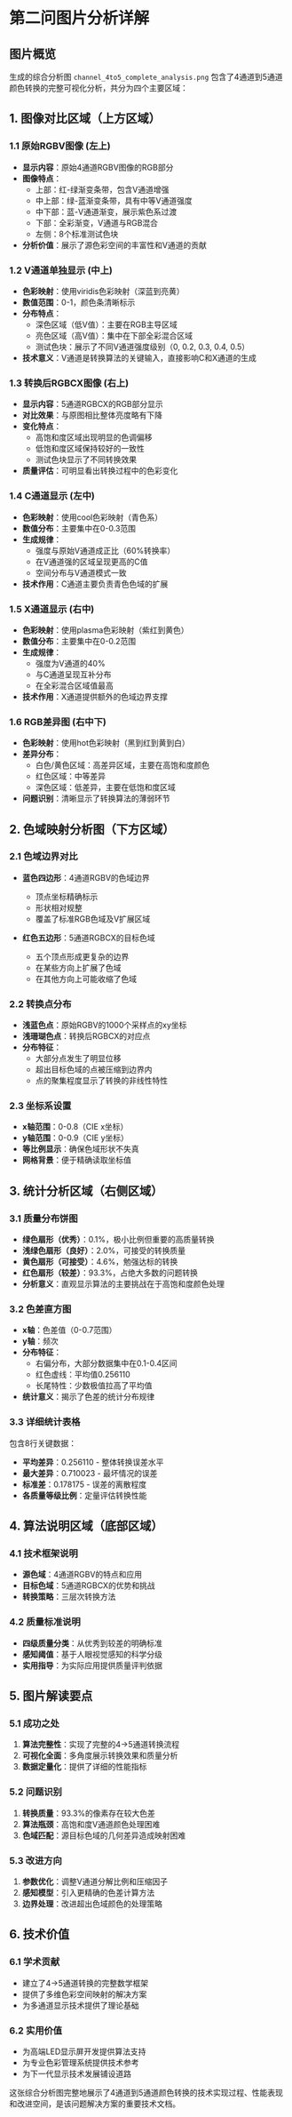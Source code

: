 # 第二问图片分析详解

## 图片概览

生成的综合分析图 `channel_4to5_complete_analysis.png` 包含了4通道到5通道颜色转换的完整可视化分析，共分为四个主要区域：

## 1. 图像对比区域（上方区域）

### 1.1 原始RGBV图像 (左上)
- **显示内容**：原始4通道RGBV图像的RGB部分
- **图像特点**：
  - 上部：红-绿渐变条带，包含V通道增强
  - 中上部：绿-蓝渐变条带，具有中等V通道强度
  - 中下部：蓝-V通道渐变，展示紫色系过渡
  - 下部：全彩渐变，V通道与RGB混合
  - 左侧：8个标准测试色块
- **分析价值**：展示了源色彩空间的丰富性和V通道的贡献

### 1.2 V通道单独显示 (中上)
- **色彩映射**：使用viridis色彩映射（深蓝到亮黄）
- **数值范围**：0-1，颜色条清晰标示
- **分布特点**：
  - 深色区域（低V值）：主要在RGB主导区域
  - 亮色区域（高V值）：集中在下部全彩混合区域
  - 测试色块：展示了不同V通道强度级别（0, 0.2, 0.3, 0.4, 0.5）
- **技术意义**：V通道是转换算法的关键输入，直接影响C和X通道的生成

### 1.3 转换后RGBCX图像 (右上)
- **显示内容**：5通道RGBCX的RGB部分显示
- **对比效果**：与原图相比整体亮度略有下降
- **变化特点**：
  - 高饱和度区域出现明显的色调偏移
  - 低饱和度区域保持较好的一致性
  - 测试色块显示了不同转换效果
- **质量评估**：可明显看出转换过程中的色彩变化

### 1.4 C通道显示 (左中)
- **色彩映射**：使用cool色彩映射（青色系）
- **数值分布**：主要集中在0-0.3范围
- **生成规律**：
  - 强度与原始V通道成正比（60%转换率）
  - 在V通道强的区域呈现更高的C值
  - 空间分布与V通道模式一致
- **技术作用**：C通道主要负责青色色域的扩展

### 1.5 X通道显示 (右中)
- **色彩映射**：使用plasma色彩映射（紫红到黄色）
- **数值分布**：主要集中在0-0.2范围
- **生成规律**：
  - 强度为V通道的40%
  - 与C通道呈现互补分布
  - 在全彩混合区域值最高
- **技术作用**：X通道提供额外的色域边界支撑

### 1.6 RGB差异图 (右中下)
- **色彩映射**：使用hot色彩映射（黑到红到黄到白）
- **差异分布**：
  - 白色/黄色区域：高差异区域，主要在高饱和度颜色
  - 红色区域：中等差异
  - 深色区域：低差异，主要在低饱和度区域
- **问题识别**：清晰显示了转换算法的薄弱环节

## 2. 色域映射分析图（下方区域）

### 2.1 色域边界对比
- **蓝色四边形**：4通道RGBV的色域边界
  - 顶点坐标精确标示
  - 形状相对规整
  - 覆盖了标准RGB色域及V扩展区域

- **红色五边形**：5通道RGBCX的目标色域
  - 五个顶点形成更复杂的边界
  - 在某些方向上扩展了色域
  - 在其他方向上可能收缩了色域

### 2.2 转换点分布
- **浅蓝色点**：原始RGBV的1000个采样点的xy坐标
- **浅珊瑚色点**：转换后RGBCX的对应点
- **分布特征**：
  - 大部分点发生了明显位移
  - 超出目标色域的点被压缩到边界内
  - 点的聚集程度显示了转换的非线性特性

### 2.3 坐标系设置
- **x轴范围**：0-0.8（CIE x坐标）
- **y轴范围**：0-0.9（CIE y坐标）
- **等比例显示**：确保色域形状不失真
- **网格背景**：便于精确读取坐标值

## 3. 统计分析区域（右侧区域）

### 3.1 质量分布饼图
- **绿色扇形（优秀）**：0.1%，极小比例但重要的高质量转换
- **浅绿色扇形（良好）**：2.0%，可接受的转换质量
- **黄色扇形（可接受）**：4.6%，勉强达标的转换
- **红色扇形（较差）**：93.3%，占绝大多数的问题转换
- **分析意义**：直观显示算法的主要挑战在于高饱和度颜色处理

### 3.2 色差直方图
- **x轴**：色差值（0-0.7范围）
- **y轴**：频次
- **分布特征**：
  - 右偏分布，大部分数据集中在0.1-0.4区间
  - 红色虚线：平均值0.256110
  - 长尾特性：少数极值拉高了平均值
- **统计意义**：揭示了色差的统计分布规律

### 3.3 详细统计表格
包含8行关键数据：
- **平均差异**：0.256110 - 整体转换误差水平
- **最大差异**：0.710023 - 最坏情况的误差
- **标准差**：0.178175 - 误差的离散程度
- **各质量等级比例**：定量评估转换性能

## 4. 算法说明区域（底部区域）

### 4.1 技术框架说明
- **源色域**：4通道RGBV的特点和应用
- **目标色域**：5通道RGBCX的优势和挑战
- **转换策略**：三层次转换方法

### 4.2 质量标准说明
- **四级质量分类**：从优秀到较差的明确标准
- **感知阈值**：基于人眼视觉感知的科学分级
- **实用指导**：为实际应用提供质量评判依据

## 5. 图片解读要点

### 5.1 成功之处
1. **算法完整性**：实现了完整的4→5通道转换流程
2. **可视化全面**：多角度展示转换效果和质量分析
3. **数据定量化**：提供了详细的性能指标

### 5.2 问题识别
1. **转换质量**：93.3%的像素存在较大色差
2. **算法瓶颈**：高饱和度V通道颜色处理困难
3. **色域匹配**：源目标色域的几何差异造成映射困难

### 5.3 改进方向
1. **参数优化**：调整V通道分解比例和压缩因子
2. **感知模型**：引入更精确的色差计算方法
3. **边界处理**：改进超出色域颜色的处理策略

## 6. 技术价值

### 6.1 学术贡献
- 建立了4→5通道转换的完整数学框架
- 提供了多维色彩空间映射的解决方案
- 为多通道显示技术提供了理论基础

### 6.2 实用价值
- 为高端LED显示屏开发提供算法支持
- 为专业色彩管理系统提供技术参考
- 为下一代显示技术发展铺设道路

这张综合分析图完整地展示了4通道到5通道颜色转换的技术实现过程、性能表现和改进空间，是该问题解决方案的重要技术文档。
